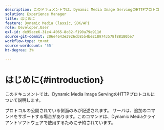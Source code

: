 ```yaml
---
description: このドキュメントでは、Dynamic Media Image ServingのHTTPプロトコルについて説明します。
solution: Experience Manager
title: はじめに
feature: Dynamic Media Classic、SDK/API
role: Developer,User
exl-id: de95ace6-31e4-4065-8c82-f190a79e911d
source-git-commit: 206e4643e3926cb85b4be2189743578f88180be7
workflow-type: tm+mt
source-wordcount: '55'
ht-degree: 3%

---
```


# はじめに{#introduction}

このドキュメントでは、Dynamic Media Image ServingのHTTPプロトコルについて説明します。

プロトコルの公開されている側面のみが記述されます。 サーバは、追加のコマンドをサポートする場合があります。このコマンドは、Dynamic Mediaクライアントソフトウェアで使用するために予約されています。
